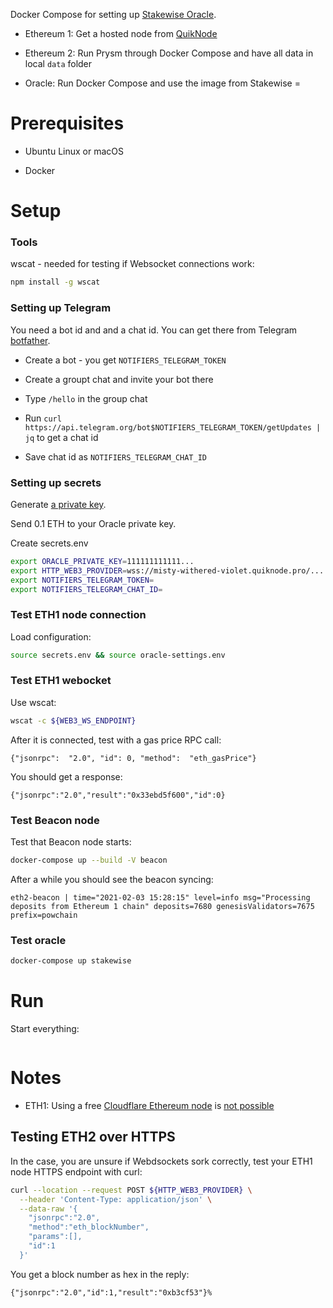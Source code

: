 
Docker Compose for setting up [Stakewise Oracle](https://github.com/stakewise/oracle).

- Ethereum 1: Get a hosted node from [QuikNode](https://www.quiknode.io/)

- Ethereum 2: Run Prysm through Docker Compose and have all data in local `data` folder

- Oracle: Run Docker Compose and use the image from Stakewise =

# Prerequisites

* Ubuntu Linux or macOS

* Docker

# Setup

### Tools

wscat - needed for testing if Websocket connections work:

```sh
npm install -g wscat
```

### Setting up Telegram

You need a bot id and and a chat id. You can get there from Telegram [botfather](https://core.telegram.org/bots).

* Create a bot - you get `NOTIFIERS_TELEGRAM_TOKEN`

* Create a groupt chat and invite your bot there

* Type `/hello` in the group chat

* Run `curl https://api.telegram.org/bot$NOTIFIERS_TELEGRAM_TOKEN/getUpdates | jq` to get a chat id

* Save chat id as `NOTIFIERS_TELEGRAM_CHAT_ID`

### Setting up secrets

Generate [a private key](https://ethereum.stackexchange.com/q/82926/620).

Send 0.1 ETH to your Oracle private key.

Create secrets.env

```sh
export ORACLE_PRIVATE_KEY=111111111111...
export HTTP_WEB3_PROVIDER=wss://misty-withered-violet.quiknode.pro/...
export NOTIFIERS_TELEGRAM_TOKEN=
export NOTIFIERS_TELEGRAM_CHAT_ID=
```
### Test ETH1 node connection

Load configuration:

```sh
source secrets.env && source oracle-settings.env
```
### Test ETH1 webocket

Use wscat:

```sh
wscat -c ${WEB3_WS_ENDPOINT}
```

After it is connected, test with a gas price RPC call:

```
{"jsonrpc":  "2.0", "id": 0, "method":  "eth_gasPrice"}
```

You should get a response:

```
{"jsonrpc":"2.0","result":"0x33ebd5f600","id":0}
```

### Test Beacon node

Test that Beacon node starts:

```sh
docker-compose up --build -V beacon
```

After a while you should see the beacon syncing:

```
eth2-beacon | time="2021-02-03 15:28:15" level=info msg="Processing deposits from Ethereum 1 chain" deposits=7680 genesisValidators=7675 prefix=powchain
```

### Test oracle

```sh
docker-compose up stakewise
```

# Run

Start everything:

```
```

# Notes

- ETH1: Using a free [Cloudflare Ethereum node](https://www.cloudflare.com/distributed-web-gateway/) is [not possible](https://community.cloudflare.com/t/ethereum-getlogs-and-128-max-entries-limitation/241204)

## Testing ETH2 over HTTPS

In the case, you are unsure if Webdsockets sork correctly, test your ETH1 node HTTPS endpoint with curl:

```sh
curl --location --request POST ${HTTP_WEB3_PROVIDER} \
  --header 'Content-Type: application/json' \
  --data-raw '{
    "jsonrpc":"2.0",
    "method":"eth_blockNumber",
    "params":[],
    "id":1
  }'
```

You get a block number as hex in the reply:

```
{"jsonrpc":"2.0","id":1,"result":"0xb3cf53"}%
```


